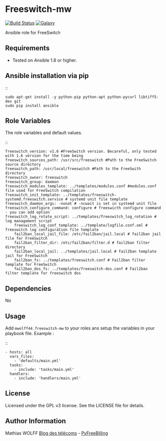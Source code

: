 Freeswitch-mw
=============

[![Build Status](https://travis-ci.org/mwolff44/freeswitch-mw.png)](https://travis-ci.org/mwolff44/freeswitch-mw)
[![Galaxy](http://img.shields.io/badge/galaxy-mwolff44.freeswitch--mw-blue.svg?style=flat-square)](https://galaxy.ansible.com/list#/roles/2582)


Ansible role for FreeSwitch

Requirements
------------

- Tested on Ansible 1.8 or higher.

Ansible installation via pip
----------------------------

::

	sudo apt-get install -y python-pip python-apt python-pycurl libtiff5-dev git
	sudo pip install ansible


Role Variables
--------------

The role variables and default values.

::

	freeswitch_version: v1.6 #FreeSwitch version. Becareful, only tested with 1.6 version for the time being
	freeswitch_sources_path: /usr/src/freeswitch #Path to the FreeSwitch source directory
	freeswitch_path: /usr/local/freeswitch #Path to the FreeSwith directory
	freeswitch_owner: freeswitch
	freeswitch_group: daemon
	freeswitch_modules_template: ../templates/modules.conf #modules.conf file used for FreeSwitch compilation
	freeswitch_init_template: ../templates/freeswitch-systemd.freeswitch.service # systemd unit file template
	freeswitch_daemon_args: -nonat # -ncwait is set in systemd unit file
	freeswitch_configure_command: configure # freeswicth configure command - you can add option
	freeswitch_log_rotate_script: ../templates/freeswitch_log_rotation # log management script
        freeswitch_log_conf_template: ../template/logfile.conf.xml # freeswitch log configuration file template
        fail2ban_local_jail_file: /etc/fail2ban/jail.local # fail2ban jail file for FreeSwitch
        fail2ban_filter_dir: /etc/fail2ban/filter.d # fail2ban filter directory
        fail2ban_local_jail: ../templates/jail.local # fail2ban template jail for FreeSwitch
        fail2ban_fs: ../templates/freeswitch.conf # Fail2ban filter template for FreeSwitch
        fail2ban_dos_fs: ../templates/freeswitch-dos.conf # Fail2ban filter template for freeswitch dos


Dependencies
------------

No

Usage
-----

Add `mwolff44.freeswitch-mw` to your roles ans setup the variables in your playbook file. Example :

::

    - hosts: all
	  vars_files:
	    - 'defaults/main.yml'
	  tasks:
	    - include: 'tasks/main.yml'
	  handlers:
	    - include: 'handlers/main.yml'



License
-------


Licensed under the GPL v3 license. See the LICENSE file for details.

Author Information
------------------

Mathias WOLFF [Blog des télécoms](http://www.blog-des-telecoms.com) - [PyFreeBilling](https://www.pyfreebilling.com)
